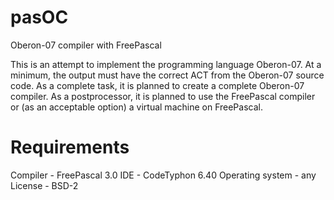# pasOC

Oberon-07 compiler with FreePascal

This is an attempt to implement the programming language Oberon-07.
At a minimum, the output must have the correct ACT from the Oberon-07 source code.
As a complete task, it is planned to create a complete Oberon-07 compiler. As a postprocessor, it is planned to use the FreePascal compiler or (as an acceptable option) a virtual machine on FreePascal.

# Requirements

Compiler - FreePascal 3.0
IDE - CodeTyphon 6.40
Operating system - any
License - BSD-2
